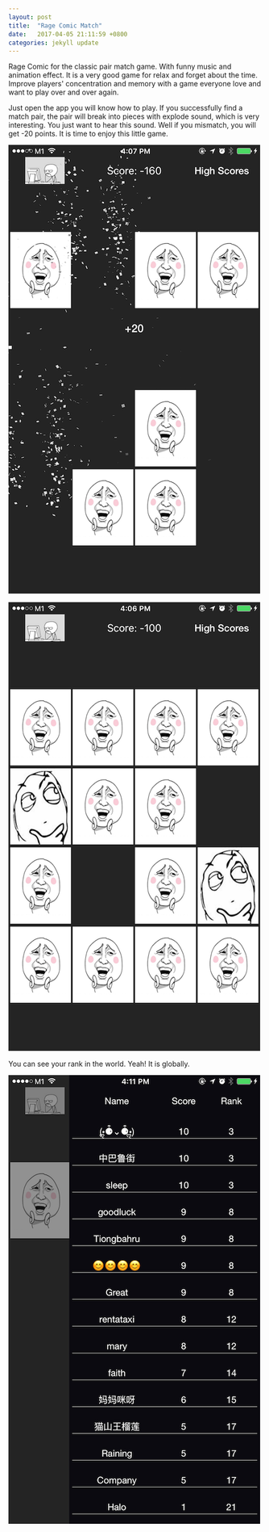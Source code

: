 ```yaml
---
layout: post
title:  "Rage Comic Match"
date:   2017-04-05 21:11:59 +0800
categories: jekyll update
---
```

Rage Comic for the classic pair match game.
With funny music and animation effect. It is a very good game for relax and forget about the time.
Improve players' concentration and memory with a game everyone love and want to play over and over again.

Just open the app you will know how to play. If you successfully find a match pair, the pair will break into pieces with explode sound, which is very interesting. You just want to hear this sound. Well if you mismatch, you will get -20 points. It is time to enjoy this little game.

![](https://raw.githubusercontent.com/sunnyjoe/sunny-app.github.io/master/assets/images/success.PNG)

![](https://raw.githubusercontent.com/sunnyjoe/sunny-app.github.io/master/assets/images/full.PNG)

You can see your rank in the world. Yeah! It is globally.

![](https://raw.githubusercontent.com/sunnyjoe/sunny-app.github.io/master/assets/images/menu.PNG)
